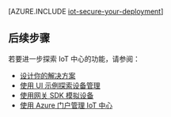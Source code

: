 <properties
 pageTitle="保护你的 IoT 部署 | Azure"
 description="本文详细说明如何保护你的 IoT 部署"
 services="iot-hub"
 documentationCenter=""
 authors="YuriDio"
 manager="timlt"
 editor=""/>

<tags
 ms.service="iot-hub"
 ms.date="07/20/2016"
 wacn.date="08/29/2016"/>

[AZURE.INCLUDE [iot-secure-your-deployment](../../includes/iot-secure-your-deployment.md)]

## 后续步骤

若要进一步探索 IoT 中心的功能，请参阅：

- [设计你的解决方案][lnk-design]
- [使用 UI 示例探索设备管理][lnk-dmui]
- [使用网关 SDK 模拟设备][lnk-gateway]
- [使用 Azure 门户管理 IoT 中心][lnk-portal]

[lnk-design]: /documentation/articles/iot-hub-guidance/
[lnk-dmui]: /documentation/articles/iot-hub-device-management-ui-sample/
[lnk-gateway]: /documentation/articles/iot-hub-linux-gateway-sdk-simulated-device/
[lnk-portal]: /documentation/articles/iot-hub-manage-through-portal/

<!---HONumber=Mooncake_0822_2016-->